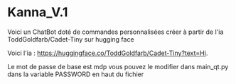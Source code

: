 # Kanna_V.1
Voici un ChatBot doté de commandes personnalisées créer à partir de l'ia ToddGoldfarb/Cadet-Tiny sur hugging face

Voici l'ia : https://huggingface.co/ToddGoldfarb/Cadet-Tiny?text=Hi.

Le mot de passe de base est mdp vous pouvez le modifier dans main_qt.py dans la variable PASSWORD en haut du fichier
